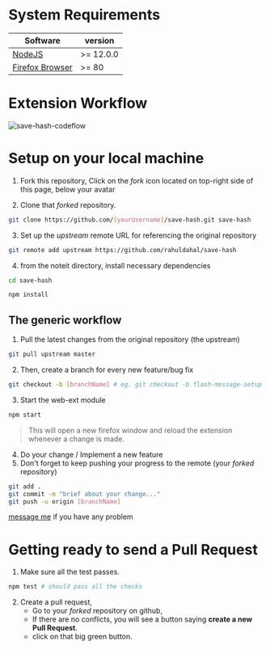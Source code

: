 # System Requirements
|Software|version|
|---|---|
|[NodeJS](https://nodejs.org)| >= 12.0.0|
|[Firefox Browser](https://mozilla.org/firefox)| >= 80|

# Extension Workflow
![save-hash-codeflow](https://res.cloudinary.com/rdaahal/image/upload/v1610281182/FootballStats/save-hash-flow_gp6r47.png)

# Setup on your local machine

1. Fork this repository,
Click on the *fork* icon located on top-right side of this page, below your avatar

2. Clone that *forked* repository.

```bash
git clone https://github.com/[yourUsername]/save-hash.git save-hash
```

3. Set up the *upstream* remote URL for referencing the original repository

```bash
git remote add upstream https://github.com/rahuldahal/save-hash
```

4. from the noteit directory, install necessary dependencies

```bash
cd save-hash
```

```bash
npm install
```

## The generic workflow

1. Pull the latest changes from the original repository (the upstream)

```bash
git pull upstream master
```

2. Then, create a branch for every new feature/bug fix

```bash
git checkout -b [branchName] # eg. git checkout -b flash-message-setup
```

3. Start the web-ext module

```bash
npm start
```

  > This will open a new firefox window and reload the extension whenever a change is made.
  
4. Do your change / Implement a new feature
5. Don't forget to keep pushing your progress to the remote (your *forked* repository)

```bash
git add .
git commit -m "brief about your change..."
git push -u origin [branchName]
```
[message me](https://twitter.com/raahuldaahal) if you have any problem

# Getting ready to send a Pull Request

1. Make sure all the test passes.

```bash
npm test # should pass all the checks
```

2. Create a pull request,
	* Go to your *forked* repository on github,
	* If there are no conflicts, you will see a button saying  **create a new Pull Request**.
	* click on that big green button.
